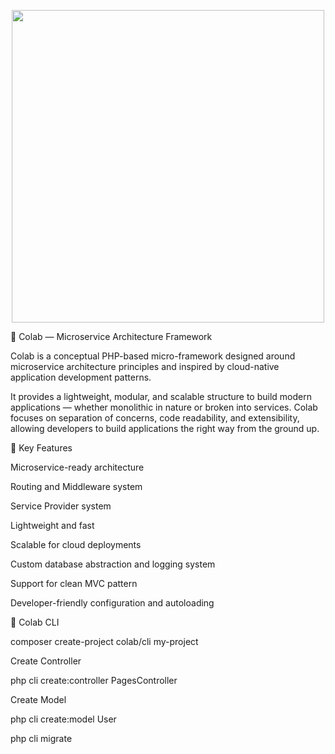 <p align="center">
  <img src="https://github.com/user-attachments/assets/3a2d4597-6f27-4a6f-b31e-2f0f2551924b" width="500"/>
</p>

🧠 Colab — Microservice Architecture Framework

Colab is a conceptual PHP-based micro-framework designed around microservice architecture principles and inspired by cloud-native application development patterns.

It provides a lightweight, modular, and scalable structure to build modern applications — whether monolithic in nature or broken into services. Colab focuses on separation of concerns, code readability, and extensibility, allowing developers to build applications the right way from the ground up.

🚀 Key Features

Microservice-ready architecture

Routing and Middleware system

Service Provider system

Lightweight and fast

Scalable for cloud deployments

Custom database abstraction and logging system

Support for clean MVC pattern

Developer-friendly configuration and autoloading



🚀 Colab CLI

composer create-project colab/cli my-project

Create Controller

php cli create:controller PagesController


Create Model

php cli create:model User


php cli migrate 
